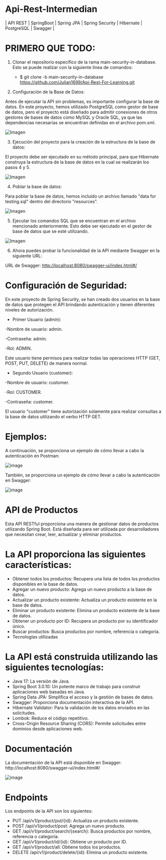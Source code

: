 # Api-Rest-Intermedian

| API REST |  SpringBoot | Spring JPA | Spring Security | Hibernate | PostgreSQL | Swagger |

# PRIMERO QUE TODO:

1) Clonar el repositorio específico de la rama main-security-in-database. Esto se puede realizar con la siguiente línea de comandos:
   
   - $ git clone -b main-security-in-database https://github.com/Julian1699/Api-Rest-For-Learning.git

3) Configuración de la Base de Datos:

Antes de ejecutar la API sin problemas, es importante configurar la base de datos. En este proyecto, hemos utilizado PostgreSQL como gestor de base de datos, pero el proyecto está diseñado para admitir conexiones de otros gestores de bases de datos como MySQL y Oracle SQL, ya que las dependencias necesarias se encuentran definidas en el archivo pom.xml.

![Imagen](https://github.com/Julian1699/Api-Rest-Intermedian/assets/114323630/74cfaa72-1133-46e3-9edd-fc57af78a667)

3) Ejecución del proyecto para la creación de la estructura de la base de datos:

El proyecto debe ser ejecutado en su método principal, para que Hibernate construya la estructura de la base de datos en la cual se realizarán los pasos 4 y 5.

![Imagen](https://github.com/Julian1699/Api-Rest-For-Learning/assets/114323630/574c442c-2a77-4ce9-b8fe-93761088c6ba)

4) Poblar la base de datos:

Para poblar la base de datos, hemos incluido un archivo llamado "data for testing.sql" dentro del directorio "resources".

![Imagen](https://github.com/Julian1699/Api-Rest-For-Learning/assets/114323630/7d17a482-cc25-42f5-9930-0b06b0828abf)

5) Ejecutar los comandos SQL que se encuentran en el archivo mencionado anteriormente. Esto debe ser ejecutado en el gestor de base de datos que se esté utilizando.

![Imagen](https://github.com/Julian1699/Api-Rest-For-Learning/assets/114323630/c6a66999-eb1b-4938-8748-ce2eee01d819)

6) Ahora puedes probar la funcionalidad de la API mediante Swagger en la siguiente URL:

URL de Swagger: [http://localhost:8080/swagger-ui/index.html#/](http://localhost:8080/swagger-ui/index.html#/)


# Configuración de Seguridad:

En este proyecto de Spring Security, se han creado dos usuarios en la base de datos que protegen el API brindando autenticación y tienen diferentes niveles de autorización.

- Primer Usuario (admin):

-Nombre de usuario: admin.

-Contraseña: admin.

-Rol: ADMIN.

Este usuario tiene permisos para realizar todas las operaciones HTTP (GET, POST, PUT, DELETE) de manera normal.

- Segundo Usuario (customer):

-Nombre de usuario: customer.

-Rol: CUSTOMER.

-Contraseña: customer.

El usuario "customer" tiene autorización solamente para realizar consultas a la base de datos utilizando el verbo HTTP GET.

# Ejemplos:

A continuación, se proporciona un ejemplo de cómo llevar a cabo la autenticación en Postman:

![image](https://github.com/Julian1699/Api-Rest-Intermedian/assets/114323630/7a47bceb-4a01-4081-8dbe-f900ed929fbb)

También, se proporciona un ejemplo de cómo llevar a cabo la autenticación en Swagger:

![image](https://github.com/Julian1699/Api-Rest-Intermedian/assets/114323630/525e1c06-9f9c-4af0-b270-80cfee58f8d0)

# API de Productos

Esta API RESTful proporciona una manera de gestionar datos de productos utilizando Spring Boot. Está diseñada para ser utilizada por desarrolladores que necesitan crear, leer, actualizar y eliminar productos.

# La API proporciona las siguientes características:

- Obtener todos los productos: Recupera una lista de todos los productos disponibles en la base de datos.
- Agregar un nuevo producto: Agrega un nuevo producto a la base de datos.
- Actualizar un producto existente: Actualiza un producto existente en la base de datos.
- Eliminar un producto existente: Elimina un producto existente de la base de datos.
- Obtener un producto por ID: Recupera un producto por su identificador único.
- Buscar productos: Busca productos por nombre, referencia o categoría.
- Tecnologías utilizadas

# La API está construida utilizando las siguientes tecnologías:

- Java 17: La versión de Java.
- Spring Boot 3.0.10: Un potente marco de trabajo para construir aplicaciones web basadas en Java.
- Spring Data JPA: Simplifica el acceso y la gestión de bases de datos.
- Swagger: Proporciona documentación interactiva de la API.
- Hibernate Validator: Para la validación de los datos enviados en las solicitudes.
- Lombok: Reduce el código repetitivo.
- Cross-Origin Resource Sharing (CORS): Permite solicitudes entre dominios desde aplicaciones web.

# Documentación

La documentación de la API está disponible en Swagger: http://localhost:8080/swagger-ui/index.html#/

![image](https://github.com/Julian1699/Api-Rest-Intermedian/assets/114323630/2cfe3ae7-b943-49fa-8749-b208f9501bf5)

# Endpoints

Los endpoints de la API son los siguientes:

- PUT /api/v1/product/put/{id}: Actualiza un producto existente.
- POST /api/v1/product/post: Agrega un nuevo producto.
- GET /api/v1/product/search/{search}: Busca productos por nombre, referencia o categoría.
- GET /api/v1/product/id/{id}: Obtiene un producto por ID.
- GET /api/v1/product/all: Obtiene todos los productos.
- DELETE /api/v1/product/delete/{id}: Elimina un producto existente.


